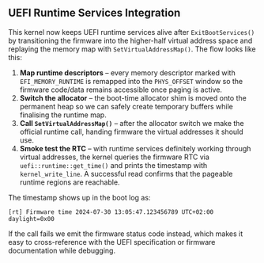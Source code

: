 ## UEFI Runtime Services Integration

This kernel now keeps UEFI runtime services alive after `ExitBootServices()` by
transitioning the firmware into the higher-half virtual address space and
replaying the memory map with `SetVirtualAddressMap()`. The flow looks like this:

1. **Map runtime descriptors** – every memory descriptor marked with
   `EFI_MEMORY_RUNTIME` is remapped into the `PHYS_OFFSET` window so the firmware
   code/data remains accessible once paging is active.
2. **Switch the allocator** – the boot-time allocator shim is moved onto the
   permanent heap so we can safely create temporary buffers while finalising the
   runtime map.
3. **Call `SetVirtualAddressMap()`** – after the allocator switch we make the
   official runtime call, handing firmware the virtual addresses it should use.
4. **Smoke test the RTC** – with runtime services definitely working through
   virtual addresses, the kernel queries the firmware RTC via
   `uefi::runtime::get_time()` and prints the timestamp with `kernel_write_line`.
   A successful read confirms that the pageable runtime regions are reachable.

The timestamp shows up in the boot log as:

```
[rt] Firmware time 2024-07-30 13:05:47.123456789 UTC+02:00 daylight=0x00
```

If the call fails we emit the firmware status code instead, which makes it easy
to cross-reference with the UEFI specification or firmware documentation while
debugging.
